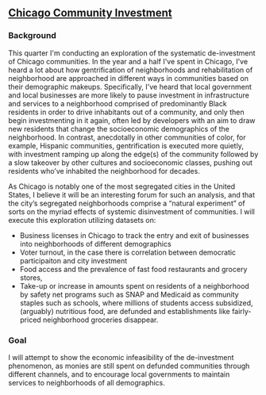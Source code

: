 ## [Chicago Community Investment](https://lorenh516.github.io/chicago-community-investment/)

### Background

This quarter I'm conducting an exploration of the systematic de-investment of Chicago communities. In the year and a half I've spent in Chicago, I've heard a lot about how gentrification of neighborhoods and rehabilitation of neighborhood are approached in different ways in communities based on their demographic makeups. Specifically, I've heard that local government and local businesses are more likely to pause investment in infrastructure and services to a neighborhood comprised of predominantly Black residents in order to drive inhabitants out of a community, and only then begin investmenting in it again, often led by developers with an aim to draw new residents that change the socioeconomic demographics of the neighborhood. In contrast, anecdotally in other communities of color, for example, Hispanic communities, gentrification is executed more quietly, with investment ramping up along the edge(s) of the community followed by a slow takeover by other cultures and socioeconomic classes, pushing out residents who’ve inhabited the neighborhood for decades. 

As Chicago is notably one of the most segregated cities in the United States, I believe it will be an interesting forum for such an analysis, and that the city’s segregated neighborhoods comprise a “natural experiment” of sorts on the myriad effects of systemic disinvestment of communities. I will execute this exploration utilizing datasets on: 
- Business licenses in Chicago to track the entry and exit of businesses into neighborhoods of different demographics
- Voter turnout, in the case there is correlation between democratic participaiton and city investment
- Food access and the prevalence of fast food restaurants and grocery stores,
- Take-up or increase in amounts spent on residents of a neighborhood by safety net programs such as SNAP and Medicaid as community staples such as schools, where millions of students access subsidized, (arguably) nutritious food, are defunded and establishments like fairly-priced neighborhood groceries disappear. 

### Goal 

I will attempt to show the economic infeasibility of the de-investment phenomenon, as monies are still spent on defunded communities through different channels, and to encourage local governments to maintain services to neighborhoods of all demographics.
